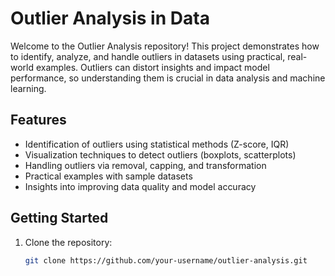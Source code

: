 # Outlier Analysis in Data

Welcome to the Outlier Analysis repository! This project demonstrates how to identify, analyze, and handle outliers in datasets using practical, real-world examples. Outliers can distort insights and impact model performance, so understanding them is crucial in data analysis and machine learning.

## Features
- Identification of outliers using statistical methods (Z-score, IQR)
- Visualization techniques to detect outliers (boxplots, scatterplots)
- Handling outliers via removal, capping, and transformation
- Practical examples with sample datasets
- Insights into improving data quality and model accuracy

## Getting Started
1. Clone the repository:
   ```bash
   git clone https://github.com/your-username/outlier-analysis.git

